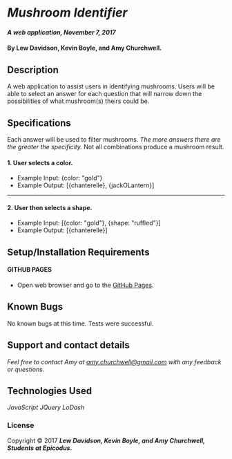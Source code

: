 # _Mushroom Identifier_

#### _A web application, November 7, 2017_

#### By Lew Davidson, Kevin Boyle, and Amy Churchwell.

## Description

A web application to assist users in identifying mushrooms.
Users will be able to select an answer for each question that will narrow down the possibilities of what mushroom(s) theirs could be.

## Specifications

Each answer will be used to filter mushrooms.
_The more answers there are the greater the specificity._
Not all combinations produce a mushroom result.

#### 1. User selects a color.

* Example Input: {color: "gold"}
* Example Output: [{chanterelle}, {jackOLantern}]
---

#### 2. User then selects a shape.

* Example Input: [{color: "gold"}, {shape: "ruffled"}]
* Example Output: [{chanterelle}]

## Setup/Installation Requirements

#### GITHUB PAGES
* Open web browser and go to the [GitHub Pages][4].

[4]: https://lewdavidson.github.io/mushroom/index.html "GitHub Pages"

## Known Bugs

No known bugs at this time.
Tests were successful.

## Support and contact details

_Feel free to contact Amy at amy.churchwell@gmail.com with any feedback or questions._

## Technologies Used

_JavaScript_
_JQuery_
_LoDash_

### License

Copyright &copy; 2017 **_Lew Davidson, Kevin Boyle, and Amy Churchwell, Students at Epicodus._**
